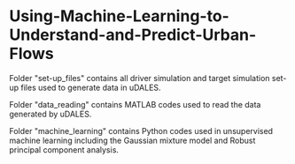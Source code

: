 # Using-Machine-Learning-to-Understand-and-Predict-Urban-Flows

Folder "set-up_files" contains all driver simulation and target simulation set-up files used to generate data in uDALES.

Folder "data_reading" contains MATLAB codes used to read the data generated by uDALES.

Folder "machine_learning" contains Python codes used in unsupervised machine learning including the Gaussian mixture model and Robust principal component analysis.
